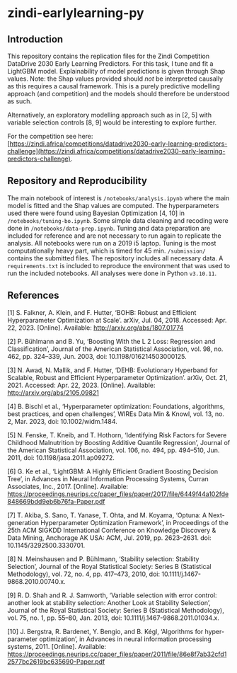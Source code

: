 # zindi-earlylearning-py


## Introduction

This repository contains the replication files for the Zindi Competition DataDrive 2030 Early Learning Predictors. For this task, I tune and fit a LightGBM model. Explainability of model predictions is given through Shap values. Note: the Shap values provided should *not* be interpreted causally as this requires a causal framework. This is a purely predictive modelling approach (and competition) and the models should therefore be understood as such. 

Alternatively, an exploratory modelling approach such as in [2, 5] with variable selection controls [8, 9] would be interesting to explore further. 

For the competition see here: [https://zindi.africa/competitions/datadrive2030-early-learning-predictors-challenge](https://zindi.africa/competitions/datadrive2030-early-learning-predictors-challenge).


## Repository and Reproducibility

The main notebook of interest is `/notebooks/analysis.ipynb` where the main model is fitted and the Shap values are computed. The hyperparameters used there were found using Bayesian Optimization [4, 10] in `/notebooks/tuning-bo.ipynb`. Some simple data cleaning and recoding were done in `/notebooks/data-prep.ipynb`. Tuning and data preparation are included for reference and are not necessary to run again to replicate the analysis. All notebooks were run on a 2019 i5 laptop. Tuning is the most computationally heavy part, which is timed for 45 min. `/submission/` contains the submitted files. The repository includes all necessary data. A `requirements.txt` is included to reproduce the environment that was used to run the included notebooks. All analyses were done in Python `v3.10.11`. 


## References 

[1] S. Falkner, A. Klein, and F. Hutter, ‘BOHB: Robust and Efficient Hyperparameter Optimization at Scale’. arXiv, Jul. 04, 2018. Accessed: Apr. 22, 2023. [Online]. Available: http://arxiv.org/abs/1807.01774

[2] P. Bühlmann and B. Yu, ‘Boosting With the L 2 Loss: Regression and Classification’, Journal of the American Statistical Association, vol. 98, no. 462, pp. 324–339, Jun. 2003, doi: 10.1198/016214503000125.

[3] N. Awad, N. Mallik, and F. Hutter, ‘DEHB: Evolutionary Hyperband for Scalable, Robust and Efficient Hyperparameter Optimization’. arXiv, Oct. 21, 2021. Accessed: Apr. 22, 2023. [Online]. Available: http://arxiv.org/abs/2105.09821

[4] B. Bischl et al., ‘Hyperparameter optimization: Foundations, algorithms, best practices, and open challenges’, WIREs Data Min & Knowl, vol. 13, no. 2, Mar. 2023, doi: 10.1002/widm.1484.

[5] N. Fenske, T. Kneib, and T. Hothorn, ‘Identifying Risk Factors for Severe Childhood Malnutrition by Boosting Additive Quantile Regression’, Journal of the American Statistical Association, vol. 106, no. 494, pp. 494–510, Jun. 2011, doi: 10.1198/jasa.2011.ap09272.

[6] G. Ke et al., ‘LightGBM: A Highly Efficient Gradient Boosting Decision Tree’, in Advances in Neural Information Processing Systems, Curran Associates, Inc., 2017. [Online]. Available: https://proceedings.neurips.cc/paper_files/paper/2017/file/6449f44a102fde848669bdd9eb6b76fa-Paper.pdf

[7] T. Akiba, S. Sano, T. Yanase, T. Ohta, and M. Koyama, ‘Optuna: A Next-generation Hyperparameter Optimization Framework’, in Proceedings of the 25th ACM SIGKDD International Conference on Knowledge Discovery & Data Mining, Anchorage AK USA: ACM, Jul. 2019, pp. 2623–2631. doi: 10.1145/3292500.3330701.

[8] N. Meinshausen and P. Bühlmann, ‘Stability selection: Stability Selection’, Journal of the Royal Statistical Society: Series B (Statistical Methodology), vol. 72, no. 4, pp. 417–473, 2010, doi: 10.1111/j.1467-9868.2010.00740.x.

[9] R. D. Shah and R. J. Samworth, ‘Variable selection with error control: another look at stability selection: Another Look at Stability Selection’, Journal of the Royal Statistical Society: Series B (Statistical Methodology), vol. 75, no. 1, pp. 55–80, Jan. 2013, doi: 10.1111/j.1467-9868.2011.01034.x.

[10] J. Bergstra, R. Bardenet, Y. Bengio, and B. Kégl, ‘Algorithms for hyper-parameter optimization’, in Advances in neural information processing systems, 2011. [Online]. Available: https://proceedings.neurips.cc/paper_files/paper/2011/file/86e8f7ab32cfd12577bc2619bc635690-Paper.pdf
